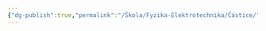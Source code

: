 ```yaml
---
{"dg-publish":true,"permalink":"/Škola/Fyzika-Elektrotechnika/Částice/","created":"2024-03-18T20:53:09.695+01:00","updated":"2024-03-13T18:12:23.907+01:00"}
---
```


